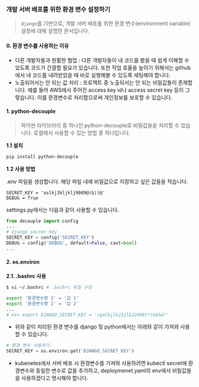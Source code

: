 ### 개발 서버 배포를 위한 환경 변수 설정하기

> `django`를 기반으로, 개발 서버 배포를 위한 환경 변수(environment variable) 설정에 대해 설명한 문서입니다. 



#### 0. 환경 변수를 사용하는 이유

- 다른 개발자들과 원활한 협업 :  다른 개발자들이 내 코드를 봤을 때 쉽게 이해할 수 있도록 코드가 간결할 필요가 있습니다. 또한 작업 효율을 높이기 위해서는 github에서 내 코드를 내려받았을 때 바로 실행해볼 수 있도록 세팅해야 합니다.
- 노출되어서는 안 되는 값 처리 :  프로젝트 중 노출되서는 안 되는 비밀값들이 존재합니다.  예를 들어 AWS에서 주어진 access key id나 access secret key 등이 그렇습니다. 이를 환경변수로 처리함으로써 개인정보를 보호할 수 있습니다.



#### 1. python-decouple

> 파이썬 라이브러리 중 하나인 python-decouple로 비밀값들을 처리할 수 있습니다. 로컬에서 사용할 수 있는 방법 중 하나입니다.



**1.1 설치**

```bash
pip install python-decouple
```

**1.2 사용 방법**

.env 파일을 생성합니다. 해당 파일 내에 비밀값으로 지정하고 싶은 값들을 적습니다. 

```
SECRET_KEY = 'aslkj3kljklj9089@(&))@'
DEBUG = True
```

settings.py에서는 다음과 같이 사용할 수 있습니다.

```python
from decouple import config
...
# django secret key
SECRET_KEY = config('SECRET_KEY')
DEBUG = config('DEBUG', default=False, cast=bool)
...

```



#### 2. os.environ

**2.1. .bashrc 사용**

```bash
$ vi ~/.bashrc # .bashrc 파일 수정
```



```bash
export '환경변수명 1' = '값 1'
export '환경변수명 2' = '값 2'
...
# ex> export DJANGO_SECRET_KEY = 'sgalkjlk23jlk22098(*)&&%&*'
```

- 위와 같이 처리된 환경 변수를 django 및 python에서는 아래와 같이 가져와 사용할 수 있습니다. 

```python
# 환경 변수 사용하기
SECRET_KEY = os.environ.get('DJANGO_SECRET_KEY')
```

- kubenetes에서 서버 배포 시 환경변수를 가져와 사용하려면 kubectl secret에 환경변수와 동일한 변수로 값을 추가하고,  deploymenet.yaml의 env에서 비밀값들을 사용하겠다고 명시해야 합니다. 

